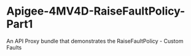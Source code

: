# Apigee-4MV4D-RaiseFaultPolicy-Part1
An API Proxy bundle that demonstrates the RaiseFaultPolicy - Custom Faults
